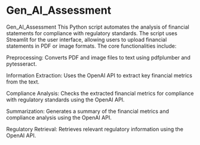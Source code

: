 # Gen_AI_Assessment
Gen_AI_Assessment
This Python script automates the analysis of financial statements for compliance with regulatory standards. The script uses Streamlit for the user interface, allowing users to upload financial statements in PDF or image formats. The core functionalities include:

Preprocessing: Converts PDF and image files to text using pdfplumber and pytesseract.

Information Extraction: Uses the OpenAI API to extract key financial metrics from the text.

Compliance Analysis: Checks the extracted financial metrics for compliance with regulatory standards using the OpenAI API.

Summarization: Generates a summary of the financial metrics and compliance analysis using the OpenAI API.

Regulatory Retrieval: Retrieves relevant regulatory information using the OpenAI API.
